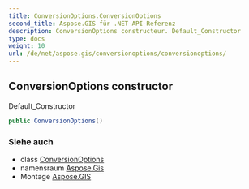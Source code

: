 ```yaml
---
title: ConversionOptions.ConversionOptions
second_title: Aspose.GIS für .NET-API-Referenz
description: ConversionOptions constructeur. Default_Constructor
type: docs
weight: 10
url: /de/net/aspose.gis/conversionoptions/conversionoptions/
---
```

## ConversionOptions constructor

Default_Constructor

```csharp
public ConversionOptions()
```

### Siehe auch

* class [ConversionOptions](../)
* namensraum [Aspose.Gis](../../conversionoptions/)
* Montage [Aspose.GIS](../../../)


